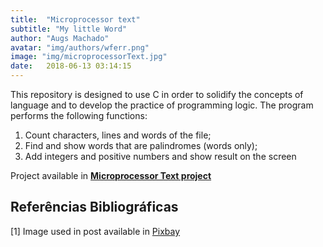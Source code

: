 ```yaml
---
title:  "Microprocessor text"
subtitle: "My little Word"
author: "Augs Machado"
avatar: "img/authors/wferr.png"
image: "img/microprocessorText.jpg"
date:   2018-06-13 03:14:15
---
```


This repository is designed to use C in order to solidify the concepts of language and to develop the practice of programming logic. The program performs the following functions:
1. Count characters, lines and words of the file;
2. Find and show words that are palindromes (words only);
3. Add integers and positive numbers and show result on the screen

Project available in **[Microprocessor Text project](https://github.com/augsmachado/microprocessorText/)**

## Referências Bibliográficas
[1] Image used in post available in [Pixbay](https://pixabay.com/pt/photos/livros-livros-antigos-leitura-1141910/)
